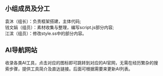 ##  小组成员及分工  
袁沐（组长）：负责框架搭建，主体代码;  
钱文娟（组员）：素材收集与整理，编写script.js部分内容;   
江滨（组员）：修改style.ss中的部分内容。

##  AI导航网站
收录各类AI工具，点击对应的图标即可跳转到对应的AI官网，无需在经历繁杂的搜索步骤，提供工具简介及直达链接。后面可根据需要来更新AI列表。

